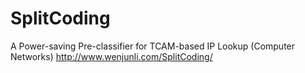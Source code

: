 # SplitCoding
A Power-saving Pre-classifier for TCAM-based IP Lookup (Computer Networks)
http://www.wenjunli.com/SplitCoding/
